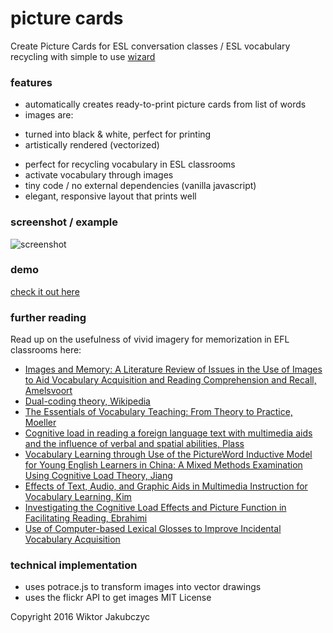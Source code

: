 
# picture cards
Create Picture Cards for ESL conversation classes / ESL vocabulary recycling with simple to use [wizard](https://monolithpl.github.io/picture-cards/)

### features
- automatically creates ready-to-print picture cards from list of words
- images are:
 * turned into black & white, perfect for printing
 * artistically rendered (vectorized)
- perfect for recycling vocabulary in ESL classrooms
- activate vocabulary through images
- tiny code / no external dependencies (vanilla javascript)
- elegant, responsive layout that prints well

### screenshot / example
![screenshot](https://monolithpl.github.io/picture-cards/picturecards.png "screenshot")

### demo
[check it out here](https://monolithpl.github.io/picture-cards/)

### further reading
Read up on the usefulness of vivid imagery for memorization in EFL classrooms here:
- [Images and Memory: A Literature Review of Issues in the Use of Images to Aid Vocabulary Acquisition and Reading Comprehension and Recall, Amelsvoort](http://www.pref.kanagawa.jp/uploaded/attachment/580413.pdf)
- [Dual-coding theory, Wikipedia](https://en.wikipedia.org/wiki/Dual-coding_theory)
- [The Essentials of Vocabulary Teaching: From Theory to Practice, Moeller](http://digitalcommons.unl.edu/cgi/viewcontent.cgi?article=1174&context=teachlearnfacpub)
- [Cognitive load in reading a foreign language text with multimedia aids and the influence of verbal and spatial abilities, Plass](http://citeseerx.ist.psu.edu/viewdoc/download?doi=10.1.1.615.4797&rep=rep1&type=pdf)
- [Vocabulary Learning through Use of the PictureWord Inductive Model for Young English Learners in China: A Mixed Methods Examination Using Cognitive Load Theory, Jiang](http://digitalcommons.fiu.edu/cgi/viewcontent.cgi?article=2608&context=etd)
- [Effects of Text, Audio, and Graphic Aids in Multimedia Instruction for Vocabulary Learning, Kim](http://www.ifets.info/journals/11_3/9.pdf)
- [Investigating the Cognitive Load Effects and Picture Function in Facilitating Reading, Ebrahimi](https://www.researchgate.net/publication/276295408_Investigating_the_Cognitive_Load_Effects_and_Picture_Function_in_Facilitating_Reading)
- [Use of Computer-based Lexical Glosses to Improve Incidental Vocabulary Acquisition](https://books.google.pl/books?id=B7mVpITNvF0C&pg=PA50&lpg=PA50&dq=vocabulary+memory+cognitive+load+images&source=bl&ots=Uva7D_e9qI&sig=J3AAWoK4IMJoXjwzVaaJoxNQDyw&hl=en&sa=X&ved=0ahUKEwiC2q3CgazNAhVKApoKHTvTBdIQ6AEIKzAC#v=onepage&q=vocabulary%20memory%20cognitive%20load%20images&f=false)

### technical implementation
- uses potrace.js to transform images into vector drawings
- uses the flickr API to get images
MIT License

Copyright 2016 Wiktor Jakubczyc
